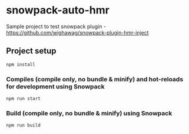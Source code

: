 # snowpack-auto-hmr

Sample project to test snowpack plugin - https://github.com/wighawag/snowpack-plugin-hmr-inject

## Project setup

```
npm install
```

### Compiles (compile only, no bundle & minify) and hot-reloads for development using Snowpack

```
npm run start
```

### Build (compile only, no bundle & minify) using Snowpack

```
npm run build
```
